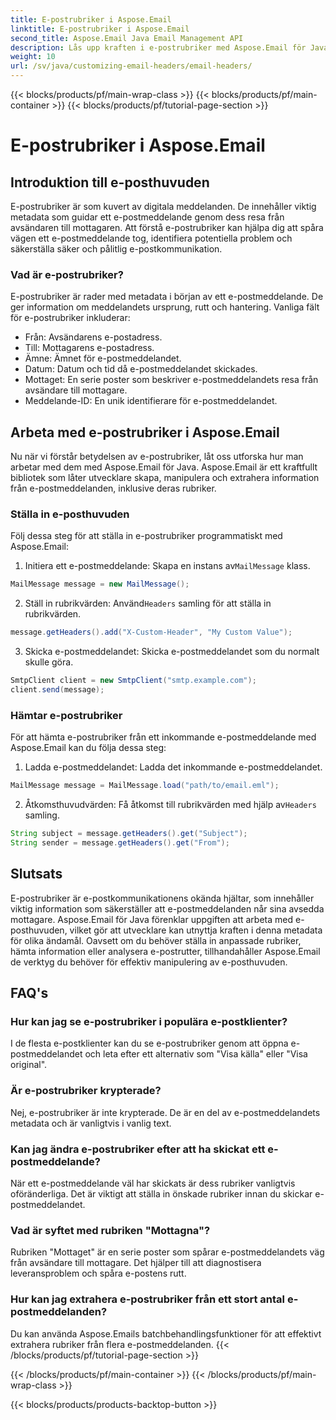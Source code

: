 ```yaml
---
title: E-postrubriker i Aspose.Email
linktitle: E-postrubriker i Aspose.Email
second_title: Aspose.Email Java Email Management API
description: Lås upp kraften i e-postrubriker med Aspose.Email för Java. Lär dig hur du ställer in och hämtar e-postrubriker utan ansträngning.
weight: 10
url: /sv/java/customizing-email-headers/email-headers/
---
```


{{< blocks/products/pf/main-wrap-class >}}
{{< blocks/products/pf/main-container >}}
{{< blocks/products/pf/tutorial-page-section >}}

# E-postrubriker i Aspose.Email


## Introduktion till e-posthuvuden

E-postrubriker är som kuvert av digitala meddelanden. De innehåller viktig metadata som guidar ett e-postmeddelande genom dess resa från avsändaren till mottagaren. Att förstå e-postrubriker kan hjälpa dig att spåra vägen ett e-postmeddelande tog, identifiera potentiella problem och säkerställa säker och pålitlig e-postkommunikation.

### Vad är e-postrubriker?

E-postrubriker är rader med metadata i början av ett e-postmeddelande. De ger information om meddelandets ursprung, rutt och hantering. Vanliga fält för e-postrubriker inkluderar:

- Från: Avsändarens e-postadress.
- Till: Mottagarens e-postadress.
- Ämne: Ämnet för e-postmeddelandet.
- Datum: Datum och tid då e-postmeddelandet skickades.
- Mottaget: En serie poster som beskriver e-postmeddelandets resa från avsändare till mottagare.
- Meddelande-ID: En unik identifierare för e-postmeddelandet.

## Arbeta med e-postrubriker i Aspose.Email

Nu när vi förstår betydelsen av e-postrubriker, låt oss utforska hur man arbetar med dem med Aspose.Email för Java. Aspose.Email är ett kraftfullt bibliotek som låter utvecklare skapa, manipulera och extrahera information från e-postmeddelanden, inklusive deras rubriker.

### Ställa in e-posthuvuden

Följ dessa steg för att ställa in e-postrubriker programmatiskt med Aspose.Email:

1.  Initiera ett e-postmeddelande: Skapa en instans av`MailMessage` klass.

```java
MailMessage message = new MailMessage();
```

2.  Ställ in rubrikvärden: Använd`Headers` samling för att ställa in rubrikvärden.

```java
message.getHeaders().add("X-Custom-Header", "My Custom Value");
```

3. Skicka e-postmeddelandet: Skicka e-postmeddelandet som du normalt skulle göra.

```java
SmtpClient client = new SmtpClient("smtp.example.com");
client.send(message);
```

### Hämtar e-postrubriker

För att hämta e-postrubriker från ett inkommande e-postmeddelande med Aspose.Email kan du följa dessa steg:

1. Ladda e-postmeddelandet: Ladda det inkommande e-postmeddelandet.

```java
MailMessage message = MailMessage.load("path/to/email.eml");
```

2. Åtkomsthuvudvärden: Få åtkomst till rubrikvärden med hjälp av`Headers` samling.

```java
String subject = message.getHeaders().get("Subject");
String sender = message.getHeaders().get("From");
```

## Slutsats

E-postrubriker är e-postkommunikationens okända hjältar, som innehåller viktig information som säkerställer att e-postmeddelanden når sina avsedda mottagare. Aspose.Email för Java förenklar uppgiften att arbeta med e-posthuvuden, vilket gör att utvecklare kan utnyttja kraften i denna metadata för olika ändamål. Oavsett om du behöver ställa in anpassade rubriker, hämta information eller analysera e-postrutter, tillhandahåller Aspose.Email de verktyg du behöver för effektiv manipulering av e-posthuvuden.

## FAQ's

### Hur kan jag se e-postrubriker i populära e-postklienter?

I de flesta e-postklienter kan du se e-postrubriker genom att öppna e-postmeddelandet och leta efter ett alternativ som "Visa källa" eller "Visa original".

### Är e-postrubriker krypterade?

Nej, e-postrubriker är inte krypterade. De är en del av e-postmeddelandets metadata och är vanligtvis i vanlig text.

### Kan jag ändra e-postrubriker efter att ha skickat ett e-postmeddelande?

När ett e-postmeddelande väl har skickats är dess rubriker vanligtvis oföränderliga. Det är viktigt att ställa in önskade rubriker innan du skickar e-postmeddelandet.

### Vad är syftet med rubriken "Mottagna"?

Rubriken "Mottaget" är en serie poster som spårar e-postmeddelandets väg från avsändare till mottagare. Det hjälper till att diagnostisera leveransproblem och spåra e-postens rutt.

### Hur kan jag extrahera e-postrubriker från ett stort antal e-postmeddelanden?

Du kan använda Aspose.Emails batchbehandlingsfunktioner för att effektivt extrahera rubriker från flera e-postmeddelanden.
{{< /blocks/products/pf/tutorial-page-section >}}

{{< /blocks/products/pf/main-container >}}
{{< /blocks/products/pf/main-wrap-class >}}

{{< blocks/products/products-backtop-button >}}
